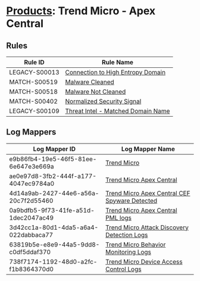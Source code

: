 # [Products](README.md): Trend Micro - Apex Central

## Rules

|Rule ID|Rule Name|
|----|----|
|LEGACY-S00013|[Connection to High Entropy Domain](../rules/LEGACY-S00013.md)|
|MATCH-S00519|[Malware Cleaned](../rules/MATCH-S00519.md)|
|MATCH-S00518|[Malware Not Cleaned](../rules/MATCH-S00518.md)|
|MATCH-S00402|[Normalized Security Signal](../rules/MATCH-S00402.md)|
|LEGACY-S00109|[Threat Intel - Matched Domain Name](../rules/LEGACY-S00109.md)|


## Log Mappers

|Log Mapper ID|Log Mapper Name|
|----|----|
|e9b86fb4-19e5-46f5-81ee-6e647e3e669a|[Trend Micro](../mappings/e9b86fb4-19e5-46f5-81ee-6e647e3e669a.md)|
|ae0e97d8-3fb2-444f-a177-4047ec9784a0|[Trend Micro Apex Central](../mappings/ae0e97d8-3fb2-444f-a177-4047ec9784a0.md)|
|4d14a9ab-2427-44e6-a56a-20c7f2d55460|[Trend Micro Apex Central CEF Spyware Detected](../mappings/4d14a9ab-2427-44e6-a56a-20c7f2d55460.md)|
|0a9bdfb5-9f73-41fe-a51d-1dec2047ac49|[Trend Micro Apex Central PML logs](../mappings/0a9bdfb5-9f73-41fe-a51d-1dec2047ac49.md)|
|3d42cc1a-80d1-4da5-a6a4-022dabbaca77|[Trend Micro Attack Discovery Detection Logs](../mappings/3d42cc1a-80d1-4da5-a6a4-022dabbaca77.md)|
|63819b5e-e8e9-44a5-9dd8-c0df5ddaf370|[Trend Micro Behavior Monitoring Logs](../mappings/63819b5e-e8e9-44a5-9dd8-c0df5ddaf370.md)|
|738f7174-1192-48d0-a2fc-f1b8364370d0|[Trend Micro Device Access Control Logs](../mappings/738f7174-1192-48d0-a2fc-f1b8364370d0.md)|


